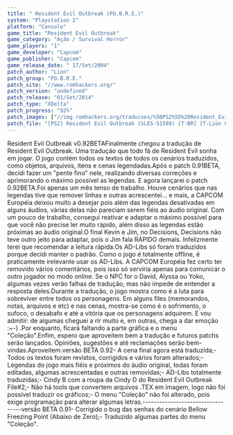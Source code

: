 ```yaml
---
title: " Resident Evil Outbreak (PO.B.R.E.)"
system: "Playstation 2"
platform: "Console"
game_title: "Resident Evil Outbreak"
game_category: "Ação / Survival Horror"
game_players: "1"
game_developer: "Capcom"
game_publisher: "Capcom"
game_release_date: " 17/Set/2004"
patch_author: "Lion"
patch_group: "PO.B.R.E."
patch_site: "//www.romhackers.org/"
patch_version: "undefined"
patch_release: "01/Set/2014"
patch_type: "XDelta"
patch_progress: "92%"
patch_images: ["//img.romhackers.org/traducoes/%5BPS2%5D%20Resident_Evil_Outbreak_Logo.jpg","//img.romhackers.org/traducoes/%5BPS2%5D%20Resident_Evil_Outbreak%20-%20POBRE%20-%200.png","//img.romhackers.org/traducoes/%5BPS2%5D%20Resident%20Evil%20Outbreak%20-%20POBRE%20-%201.png","//img.romhackers.org/traducoes/%5BPS2%5D%20Resident%20Evil%20Outbreak%20-%20POBRE%20-%202.png"]
patch_file: "[PS2] Resident Evil Outbreak (SLES-51589) [T-BR] [T-Lion G-PoBRe] [V-0.92 A-2015].zip"
---
```

Resident Evil Outbreak v0.92BETAFinalmente chegou a tradução de Resident Evil Outbreak. Uma tradução que todo fã de Resident Evil sonha em jogar. O jogo contém todos os textos de todos os cenários traduzidos, como objetos, arquivos, itens e cenas legendadas.Após o patch 0.91BETA, decidi fazer um "pente fino" nele, realizando diversas correções e aprimorando o máximo possível as legendas. E agora lançarei o patch 0.92BETA.Foi apenas um mês tenso de trabalho. Houve cenários que nas legendas tive que remover linhas e outras acrescentei... e mais, a CAPCOM Européia deixou muito a desejar pois além das legendas desativadas em alguns áudios, várias delas não pareciam serem fiéis ao áudio original. Com um pouco de trabalho, consegui reativar e adaptar o máximo possível para que você não precise ler muito rápido, além disso as legendas estão próximas ao áudio original.O final Kevin e Jim, no Decisions, Decisions não teve outro jeito para adaptar, pois o Jim fala RÁPIDO demais. Infelizmente terei que recomendar a leitura rápida.Os AD-Libs só foram traduzidos porque decidi manter o padrão. Como o jogo é totalmente offline, é praticamente irelevante usar os AD-Libs. A CAPCOM Européia fez certo ter removido vários comentários, pois isso só serviria apenas para comunicar o outro jogador no modo online. Se o NPC for o David, Alyssa ou Yoko, algumas vezes verão falhas de tradução, mas não impede de entender a resposta deles.Durante a tradução, o jogo mostra como é a luta para sobreviver entre todos os personagens. Em alguns files (memorandos, notas, arquivos e etc) e nas cenas, mostra-se como é o sofrimento, o sufoco, o desabafo e até a vitória que os personagens adquirem. E vou admitir: de algumas cheguei a rir muito e, em outras, chega a dar emoção :~-) .Por enquanto, ficará faltando a parte gráfica e o menu "Coleção".Enfim, espero que aproveitem bem a tradução e futuros patchs serão lançados. Opiniões, sugestões e até reclamações serão bem-vindas.Aproveitem.versão BETA 0.92- A cena final agora está traduzida;- Todos os textos foram revistos, corrigidos e vários foram alterados;- Legendas do jogo mais fiéis e próximos do áudio original, todas foram editadas,   algumas acrescentadas e outras removidas;- AD-Libs totalmente traduzidas;- Cindy B com a roupa da Cindy D do Resident Evil Outbreak File#2;- Não há tools que convertem arquivos .TEX em imagem, logo não foi possível traduzir  os gráficos;- O menu "Coleção" não foi alterado, pois exige programação para alterar algumas letras.----------------------------------versão BETA 0.91- Corrigido o bug das senhas do cenário Bellow Freezing Point (Abaixo de Zero);- Traduzido algumas partes do menu "Coleção".